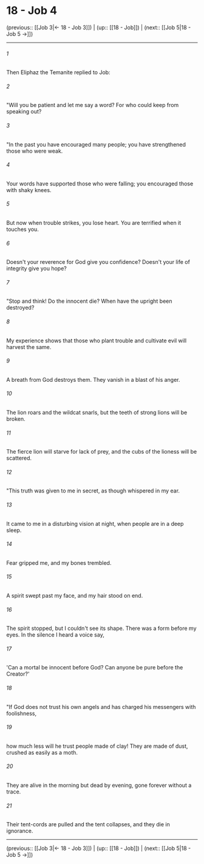 # 18 - Job 4

(previous:: [[Job 3|← 18 - Job 3]]) | (up:: [[18 - Job]]) | (next:: [[Job 5|18 - Job 5 →]])

***


###### 1 
Then Eliphaz the Temanite replied to Job: 

###### 2 
"Will you be patient and let me say a word? For who could keep from speaking out? 

###### 3 
"In the past you have encouraged many people; you have strengthened those who were weak. 

###### 4 
Your words have supported those who were falling; you encouraged those with shaky knees. 

###### 5 
But now when trouble strikes, you lose heart. You are terrified when it touches you. 

###### 6 
Doesn't your reverence for God give you confidence? Doesn't your life of integrity give you hope? 

###### 7 
"Stop and think! Do the innocent die? When have the upright been destroyed? 

###### 8 
My experience shows that those who plant trouble and cultivate evil will harvest the same. 

###### 9 
A breath from God destroys them. They vanish in a blast of his anger. 

###### 10 
The lion roars and the wildcat snarls, but the teeth of strong lions will be broken. 

###### 11 
The fierce lion will starve for lack of prey, and the cubs of the lioness will be scattered. 

###### 12 
"This truth was given to me in secret, as though whispered in my ear. 

###### 13 
It came to me in a disturbing vision at night, when people are in a deep sleep. 

###### 14 
Fear gripped me, and my bones trembled. 

###### 15 
A spirit swept past my face, and my hair stood on end. 

###### 16 
The spirit stopped, but I couldn't see its shape. There was a form before my eyes. In the silence I heard a voice say, 

###### 17 
'Can a mortal be innocent before God? Can anyone be pure before the Creator?' 

###### 18 
"If God does not trust his own angels and has charged his messengers with foolishness, 

###### 19 
how much less will he trust people made of clay! They are made of dust, crushed as easily as a moth. 

###### 20 
They are alive in the morning but dead by evening, gone forever without a trace. 

###### 21 
Their tent-cords are pulled and the tent collapses, and they die in ignorance.

***

(previous:: [[Job 3|← 18 - Job 3]]) | (up:: [[18 - Job]]) | (next:: [[Job 5|18 - Job 5 →]])
